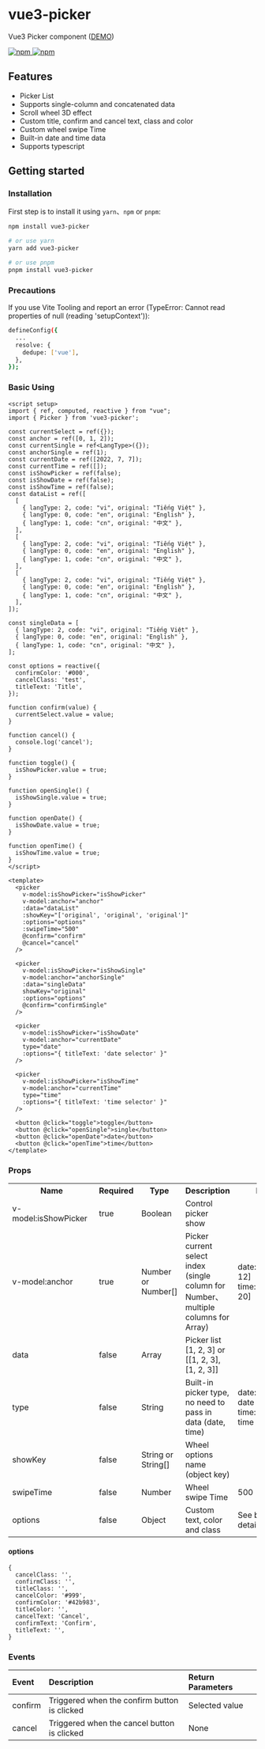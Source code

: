 # vue3-picker

Vue3 Picker component ([DEMO](https://tzuyi0817.github.io/vue3-picker/))

<p>
  <a href="https://npm-stat.com/charts.html?package=vue3-picker">
    <img src="https://img.shields.io/npm/dm/vue3-picker.svg" alt="npm"/>
  </a>
  <a href="https://www.npmjs.com/package/vue3-picker">
    <img src="https://img.shields.io/npm/v/vue3-picker.svg" alt="npm"/>
  </a>
</p>


## Features

- Picker List
- Supports single-column and concatenated data
- Scroll wheel 3D effect
- Custom title, confirm and cancel text, class and color
- Custom wheel swipe Time
- Built-in date and time data
- Supports typescript

## Getting started

### Installation

First step is to install it using `yarn`、`npm` or `pnpm`:

```bash
npm install vue3-picker

# or use yarn
yarn add vue3-picker

# or use pnpm
pnpm install vue3-picker
```

### Precautions

If you use Vite Tooling and report an error (TypeError: Cannot read properties of null (reading 'setupContext')):

```bash
defineConfig({
  ...
  resolve: {
    dedupe: ['vue'],
  },
});
```

### Basic Using

```vue
<script setup>
import { ref, computed, reactive } from "vue";
import { Picker } from 'vue3-picker';

const currentSelect = ref({});
const anchor = ref([0, 1, 2]);
const currentSingle = ref<LangType>({});
const anchorSingle = ref(1);
const currentDate = ref([2022, 7, 7]);
const currentTime = ref([]);
const isShowPicker = ref(false);
const isShowDate = ref(false);
const isShowTime = ref(false);
const dataList = ref([
  [
    { langType: 2, code: "vi", original: "Tiếng Việt" },
    { langType: 0, code: "en", original: "English" },
    { langType: 1, code: "cn", original: "中文" }, 
  ],
  [
    { langType: 2, code: "vi", original: "Tiếng Việt" },
    { langType: 0, code: "en", original: "English" },
    { langType: 1, code: "cn", original: "中文" }, 
  ],
  [
    { langType: 2, code: "vi", original: "Tiếng Việt" },
    { langType: 0, code: "en", original: "English" },
    { langType: 1, code: "cn", original: "中文" }, 
  ],
]);

const singleData = [
  { langType: 2, code: "vi", original: "Tiếng Việt" },
  { langType: 0, code: "en", original: "English" },
  { langType: 1, code: "cn", original: "中文" },
];

const options = reactive({
  confirmColor: '#000',
  cancelClass: 'test',
  titleText: 'Title',
});

function confirm(value) {
  currentSelect.value = value;
}

function cancel() {
  console.log('cancel');
}

function toggle() {
  isShowPicker.value = true;
}

function openSingle() {
  isShowSingle.value = true;
}

function openDate() {
  isShowDate.value = true;
}

function openTime() {
  isShowTime.value = true;
}
</script>

<template>
  <picker 
    v-model:isShowPicker="isShowPicker"
    v-model:anchor="anchor"
    :data="dataList"
    :showKey="['original', 'original', 'original']"
    :options="options"
    :swipeTime="500"
    @confirm="confirm"
    @cancel="cancel"
  />

  <picker 
    v-model:isShowPicker="isShowSingle"
    v-model:anchor="anchorSingle"
    :data="singleData"
    showKey="original"
    :options="options"
    @confirm="confirmSingle"
  />

  <picker 
    v-model:isShowPicker="isShowDate"
    v-model:anchor="currentDate"
    type="date"
    :options="{ titleText: 'date selector' }"
  />

  <picker 
    v-model:isShowPicker="isShowTime"
    v-model:anchor="currentTime"
    type="time"
    :options="{ titleText: 'time selector' }"
  />

  <button @click="toggle">toggle</button>
  <button @click="openSingle">single</button>
  <button @click="openDate">date</button>
  <button @click="openTime">time</button>
</template>
```

### Props

<table width="100%">
  <tr>
    <th style="min-width:160px">Name</th>
    <th>Required</th>
    <th>Type</th>
    <th>Description</th>
    <th style="min-width:130px">Default</th>
  </tr>
  <tr>
    <td>v-model:isShowPicker</td>
    <td>true</td>
    <td>Boolean</td>
    <td>Control picker show</td>
    <td></td>
  </tr>
  <tr>
    <td>v-model:anchor</td>
    <td>true</td>
    <td>Number or Number[]</td>
    <td>Picker current select index (single column for Number、 multiple columns for Array)</td>
    <td>date: [2022, 7, 12] <br/> time: [10, 13, 20]</td>
  </tr>
  <tr>
    <td>data</td>
    <td>false</td>
    <td>Array</td>
    <td>Picker list [1, 2, 3] or [[1, 2, 3], [1, 2, 3]]</td>
    <td></td>
  </tr>
  <tr>
    <td>type</td>
    <td>false</td>
    <td>String</td>
    <td>Built-in picker type, no need to pass in data (date, time)</td>
    <td>date: current date <br/> time: current time</td>
  </tr>
  <tr>
    <td>showKey</td>
    <td>false</td>
    <td>String or String[]</td>
    <td>Wheel options name (object key)</td>
    <td></td>
  </tr>
  <tr>
    <td>swipeTime</td>
    <td>false</td>
    <td>Number</td>
    <td>Wheel swipe Time</td>
    <td>500</td>
  </tr>
  <tr>
    <td>options</td>
    <td>false</td>
    <td>Object</td>
    <td>Custom text, color and class</td>
    <td>See below for details</td>
  </tr>
</table>

#### options

```object
{
  cancelClass: '',
  confirmClass: '',
  titleClass: '',
  cancelColor: '#999',
  confirmColor: '#42b983',
  titleColor: '',
  cancelText: 'Cancel',
  confirmText: 'Confirm',
  titleText: '',
}
```

### Events
Event | Description | Return Parameters |
:--- | :--- | :--- |
confirm | Triggered when the confirm button is clicked | Selected value |
cancel | Triggered when the cancel button is clicked | None |